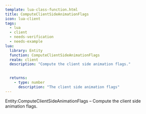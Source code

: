 ```yaml
---
template: lua-class-function.html
title: ComputeClientSideAnimationFlags
icon: lua-client
tags:
  - lua
  - client
  - needs-verification
  - needs-example
lua:
  library: Entity
  function: ComputeClientSideAnimationFlags
  realm: client
  description: "Compute the client side animation flags."
  
  
  returns:
    - type: number
      description: "The client side animation flags"
---
```


<div class="lua__search__keywords">
Entity:ComputeClientSideAnimationFlags &#x2013; Compute the client side animation flags.
</div>
